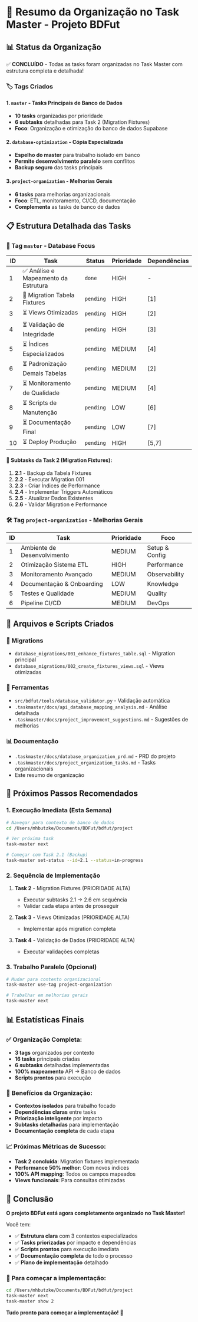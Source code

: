 # 🎯 Resumo da Organização no Task Master - Projeto BDFut

## 📊 Status da Organização

✅ **CONCLUÍDO** - Todas as tasks foram organizadas no Task Master com estrutura completa e detalhada!

### 🏷️ Tags Criados

#### 1. **`master`** - Tasks Principais de Banco de Dados
- **10 tasks** organizadas por prioridade
- **6 subtasks** detalhadas para Task 2 (Migration Fixtures)
- **Foco**: Organização e otimização do banco de dados Supabase

#### 2. **`database-optimization`** - Cópia Especializada 
- **Espelho do master** para trabalho isolado em banco
- **Permite desenvolvimento paralelo** sem conflitos
- **Backup seguro** das tasks principais

#### 3. **`project-organization`** - Melhorias Gerais
- **6 tasks** para melhorias organizacionais
- **Foco**: ETL, monitoramento, CI/CD, documentação
- **Complementa** as tasks de banco de dados

## 📋 Estrutura Detalhada das Tasks

### 🎯 Tag `master` - Database Focus

| ID | Task | Status | Prioridade | Dependências |
|----|------|--------|------------|--------------|
| 1 | ✅ Análise e Mapeamento da Estrutura | `done` | HIGH | - |
| 2 | 🔄 Migration Tabela Fixtures | `pending` | HIGH | [1] |
| 3 | ⏳ Views Otimizadas | `pending` | HIGH | [2] |
| 4 | ⏳ Validação de Integridade | `pending` | HIGH | [3] |
| 5 | ⏳ Índices Especializados | `pending` | MEDIUM | [4] |
| 6 | ⏳ Padronização Demais Tabelas | `pending` | MEDIUM | [2] |
| 7 | ⏳ Monitoramento de Qualidade | `pending` | MEDIUM | [4] |
| 8 | ⏳ Scripts de Manutenção | `pending` | LOW | [6] |
| 9 | ⏳ Documentação Final | `pending` | LOW | [7] |
| 10 | ⏳ Deploy Produção | `pending` | HIGH | [5,7] |

#### 🔧 Subtasks da Task 2 (Migration Fixtures):
1. **2.1** - Backup da Tabela Fixtures
2. **2.2** - Executar Migration 001  
3. **2.3** - Criar Índices de Performance
4. **2.4** - Implementar Triggers Automáticos
5. **2.5** - Atualizar Dados Existentes
6. **2.6** - Validar Migration e Performance

### 🛠️ Tag `project-organization` - Melhorias Gerais

| ID | Task | Prioridade | Foco |
|----|------|------------|------|
| 1 | Ambiente de Desenvolvimento | MEDIUM | Setup & Config |
| 2 | Otimização Sistema ETL | HIGH | Performance |
| 3 | Monitoramento Avançado | MEDIUM | Observability |
| 4 | Documentação & Onboarding | LOW | Knowledge |
| 5 | Testes e Qualidade | MEDIUM | Quality |
| 6 | Pipeline CI/CD | MEDIUM | DevOps |

## 🚀 Arquivos e Scripts Criados

### 📁 Migrations
- `database_migrations/001_enhance_fixtures_table.sql` - Migration principal
- `database_migrations/002_create_fixtures_views.sql` - Views otimizadas

### 🔧 Ferramentas
- `src/bdfut/tools/database_validator.py` - Validação automática
- `.taskmaster/docs/api_database_mapping_analysis.md` - Análise detalhada
- `.taskmaster/docs/project_improvement_suggestions.md` - Sugestões de melhorias

### 📊 Documentação
- `.taskmaster/docs/database_organization_prd.md` - PRD do projeto
- `.taskmaster/docs/project_organization_tasks.md` - Tasks organizacionais
- Este resumo de organização

## 🎯 Próximos Passos Recomendados

### 1. **Execução Imediata** (Esta Semana)
```bash
# Navegar para contexto de banco de dados
cd /Users/mhbutzke/Documents/BDFut/bdfut/project

# Ver próxima task
task-master next

# Começar com Task 2.1 (Backup)
task-master set-status --id=2.1 --status=in-progress
```

### 2. **Sequência de Implementação**
1. **Task 2** - Migration Fixtures (PRIORIDADE ALTA)
   - Executar subtasks 2.1 → 2.6 em sequência
   - Validar cada etapa antes de prosseguir
   
2. **Task 3** - Views Otimizadas (PRIORIDADE ALTA)
   - Implementar após migration completa
   
3. **Task 4** - Validação de Dados (PRIORIDADE ALTA)
   - Executar validações completas

### 3. **Trabalho Paralelo** (Opcional)
```bash
# Mudar para contexto organizacional
task-master use-tag project-organization

# Trabalhar em melhorias gerais
task-master next
```

## 📊 Estatísticas Finais

### ✅ **Organização Completa:**
- **3 tags** organizados por contexto
- **16 tasks** principais criadas
- **6 subtasks** detalhadas implementadas
- **100% mapeamento** API → Banco de dados
- **Scripts prontos** para execução

### 🎯 **Benefícios da Organização:**
- **Contextos isolados** para trabalho focado
- **Dependências claras** entre tasks
- **Priorização inteligente** por impacto
- **Subtasks detalhadas** para implementação
- **Documentação completa** de cada etapa

### 📈 **Próximas Métricas de Sucesso:**
- **Task 2 concluída**: Migration fixtures implementada
- **Performance 50% melhor**: Com novos índices
- **100% API mapping**: Todos os campos mapeados
- **Views funcionais**: Para consultas otimizadas

## 🎉 Conclusão

**O projeto BDFut está agora completamente organizado no Task Master!** 

Você tem:
- ✅ **Estrutura clara** com 3 contextos especializados
- ✅ **Tasks priorizadas** por impacto e dependências  
- ✅ **Scripts prontos** para execução imediata
- ✅ **Documentação completa** de todo o processo
- ✅ **Plano de implementação** detalhado

### 🚀 **Para começar a implementação:**
```bash
cd /Users/mhbutzke/Documents/BDFut/bdfut/project
task-master next
task-master show 2
```

**Tudo pronto para começar a implementação! 🎯**

